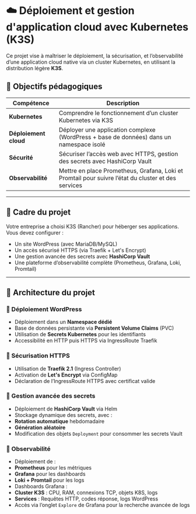 # ☁️ Déploiement et gestion d'application cloud avec Kubernetes (K3S)

Ce projet vise à maîtriser le déploiement, la sécurisation, et l’observabilité d’une application cloud native via un cluster Kubernetes, en utilisant la distribution légère **K3S**.

## 🎯 Objectifs pédagogiques

| Compétence | Description |
|------------|-------------|
| **Kubernetes** | Comprendre le fonctionnement d’un cluster Kubernetes via K3S |
| **Déploiement cloud** | Déployer une application complexe (WordPress + base de données) dans un namespace isolé |
| **Sécurité** | Sécuriser l’accès web avec HTTPS, gestion des secrets avec HashiCorp Vault |
| **Observabilité** | Mettre en place Prometheus, Grafana, Loki et Promtail pour suivre l’état du cluster et des services |

---

## 🏢 Cadre du projet

Votre entreprise a choisi K3S (Rancher) pour héberger ses applications. Vous devez configurer :

- Un site WordPress (avec MariaDB/MySQL)
- Un accès sécurisé HTTPS (via Traefik + Let's Encrypt)
- Une gestion avancée des secrets avec **HashiCorp Vault**
- Une plateforme d’observabilité complète (Prometheus, Grafana, Loki, Promtail)

---

## 🧱 Architecture du projet

### 🔹 Déploiement WordPress

- Déploiement dans un **Namespace dédié**
- Base de données persistante via **Persistent Volume Claims** (PVC)
- Utilisation de **Secrets Kubernetes** pour les identifiants
- Accessibilité en HTTP puis HTTPS via IngressRoute Traefik

### 🔹 Sécurisation HTTPS

- Utilisation de **Traefik 2.1** (Ingress Controller)
- Activation de **Let's Encrypt** via ConfigMap
- Déclaration de l’IngressRoute HTTPS avec certificat valide

### 🔹 Gestion avancée des secrets

- Déploiement de **HashiCorp Vault** via Helm
- Stockage dynamique des secrets, avec :
- **Rotation automatique** hebdomadaire
- **Génération aléatoire**
- Modification des objets `Deployment` pour consommer les secrets Vault

### 🔹 Observabilité

- Déploiement de :
- **Prometheus** pour les métriques
- **Grafana** pour les dashboards
- **Loki + Promtail** pour les logs
- Dashboards Grafana :
- **Cluster K3S** : CPU, RAM, connexions TCP, objets K8S, logs
- **Services** : Requêtes HTTP, codes réponse, logs WordPress
- Accès via l’onglet `Explore` de Grafana pour la recherche avancée de logs



